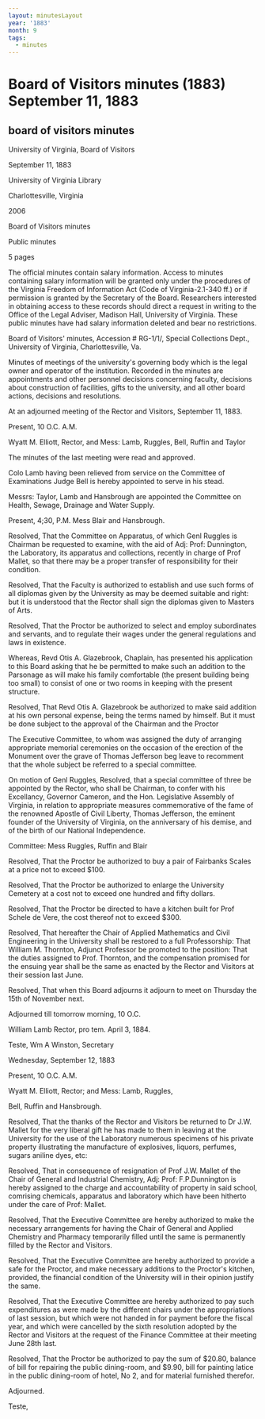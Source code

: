 ```yaml
---
layout: minutesLayout
year: '1883'
month: 9
tags:
  - minutes
---
```

Board of Visitors minutes (1883) September 11, 1883
===================================================

board of visitors minutes
-------------------------

University of Virginia, Board of Visitors

September 11, 1883

University of Virginia Library

Charlottesville, Virginia

2006

Board of Visitors minutes

Public minutes

5 pages

The official minutes contain salary information. Access to minutes containing salary information will be granted only under the procedures of the Virginia Freedom of Information Act (Code of Virginia-2.1-340 ff.) or if permission is granted by the Secretary of the Board. Researchers interested in obtaining access to these records should direct a request in writing to the Office of the Legal Adviser, Madison Hall, University of Virginia. These public minutes have had salary information deleted and bear no restrictions.

Board of Visitors' minutes, Accession # RG-1/1/, Special Collections Dept., University of Virginia, Charlottesville, Va.

Minutes of meetings of the university's governing body which is the legal owner and operator of the institution. Recorded in the minutes are appointments and other personnel decisions concerning faculty, decisions about construction of facilities, gifts to the university, and all other board actions, decisions and resolutions.

At an adjourned meeting of the Rector and Visitors, September 11, 1883.

Present, 10 O.C. A.M.

Wyatt M. Elliott, Rector, and Mess: Lamb, Ruggles, Bell, Ruffin and Taylor

The minutes of the last meeting were read and approved.

Colo Lamb having been relieved from service on the Committee of Examinations Judge Bell is hereby appointed to serve in his stead.

Messrs: Taylor, Lamb and Hansbrough are appointed the Committee on Health, Sewage, Drainage and Water Supply.

Present, 4;30, P.M. Mess Blair and Hansbrough.

Resolved, That the Committee on Apparatus, of which Genl Ruggles is Chairman be requested to examine, with the aid of Adj: Prof: Dunnington, the Laboratory, its apparatus and collections, recently in charge of Prof Mallet, so that there may be a proper transfer of responsibility for their condition.

Resolved, That the Faculty is authorized to establish and use such forms of all diplomas given by the University as may be deemed suitable and right: but it is understood that the Rector shall sign the diplomas given to Masters of Arts.

Resolved, That the Proctor be authorized to select and employ subordinates and servants, and to regulate their wages under the general regulations and laws in existence.

Whereas, Revd Otis A. Glazebrook, Chaplain, has presented his application to this Board asking that he be permitted to make such an addition to the Parsonage as will make his family comfortable (the present building being too small) to consist of one or two rooms in keeping with the present structure.

Resolved, That Revd Otis A. Glazebrook be authorized to make said addition at his own personal expense, being the terms named by himself. But it must be done subject to the approval of the Chairman and the Proctor

The Executive Committee, to whom was assigned the duty of arranging appropriate memorial ceremonies on the occasion of the erection of the Monument over the grave of Thomas Jefferson beg leave to recomment that the whole subject be referred to a special committee.

On motion of Genl Ruggles, Resolved, that a special committee of three be appointed by the Rector, who shall be Chairman, to confer with his Excellancy, Governor Cameron, and the Hon. Legislative Assembly of Virginia, in relation to appropriate measures commemorative of the fame of the renowned Apostle of Civil Liberty, Thomas Jefferson, the eminent founder of the University of Virginia, on the anniversary of his demise, and of the birth of our National Independence.

Committee: Mess Ruggles, Ruffin and Blair

Resolved, That the Proctor be authorized to buy a pair of Fairbanks Scales at a price not to exceed $100.

Resolved, That the Proctor be authorized to enlarge the University Cemetery at a cost not to exceed one hundred and fifty dollars.

Resolved, That the Proctor be directed to have a kitchen built for Prof Schele de Vere, the cost thereof not to exceed $300.

Resolved, That hereafter the Chair of Applied Mathematics and Civil Engineering in the University shall be restored to a full Professorship: That William M. Thornton, Adjunct Professor be promoted to the position: That the duties assigned to Prof. Thornton, and the compensation promised for the ensuing year shall be the same as enacted by the Rector and Visitors at their session last June.

Resolved, That when this Board adjourns it adjourn to meet on Thursday the 15th of November next.

Adjourned till tomorrow morning, 10 O.C.

William Lamb Rector, pro tem. April 3, 1884.

Teste, Wm A Winston, Secretary

Wednesday, September 12, 1883

Present, 10 O.C. A.M.

Wyatt M. Elliott, Rector; and Mess: Lamb, Ruggles,

Bell, Ruffin and Hansbrough.

Resolved, That the thanks of the Rector and Visitors be returned to Dr J.W. Mallet for the very liberal gift he has made to them in leaving at the University for the use of the Laboratory numerous specimens of his private property illustrating the manufacture of explosives, liquors, perfumes, sugars aniline dyes, etc:

Resolved, That in consequence of resignation of Prof J.W. Mallet of the Chair of General and Industrial Chemistry, Adj: Prof: F.P.Dunnington is hereby assigned to the charge and accountability of property in said school, comrising chemicals, apparatus and laboratory which have been hitherto under the care of Prof: Mallet.

Resolved, That the Executive Committee are hereby authorized to make the necessary arrangements for having the Chair of General and Applied Chemistry and Pharmacy temporarily filled until the same is permanently filled by the Rector and Visitors.

Resolved, That the Executive Committee are hereby authorized to provide a safe for the Proctor, and make necessary additions to the Proctor's kitchen, provided, the financial condition of the University will in their opinion justify the same.

Resolved, That the Executive Committee are hereby authorized to pay such expenditures as were made by the different chairs under the appropriations of last session, but which were not handed in for payment before the fiscal year, and which were cancelled by the sixth resolution adopted by the Rector and Visitors at the request of the Finance Committee at their meeting June 28th last.

Resolved, That the Proctor be authorized to pay the sum of $20.80, balance of bill for repairing the public dining-room, and $9.90, bill for painting latice in the public dining-room of hotel, No 2, and for material furnished therefor.

Adjourned.

Teste,
